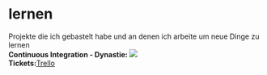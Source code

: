 # lernen
Projekte die ich gebastelt habe und an denen ich arbeite um neue Dinge zu lernen
<br>
<strong>Continuous Integration - Dynastie:</strong> 
<a href="https://travis-ci.org/mohadipe/lernen"><img src="https://travis-ci.org/mohadipe/lernen.svg?branch=master" style="max-width:100%;">
</a>
<br>
<strong>Tickets:</strong><a href="https://trello.com/b/kXxmjbbQ/dynastie">Trello</a>